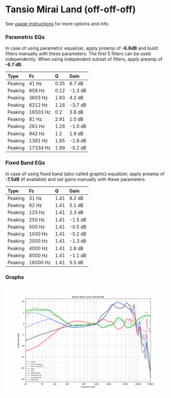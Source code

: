 # Tansio Mirai Land (off-off-off)
See [usage instructions](https://github.com/jaakkopasanen/AutoEq#usage) for more options and info.

### Parametric EQs
In case of using parametric equalizer, apply preamp of **-6.8dB** and build filters manually
with these parameters. The first 5 filters can be used independently.
When using independent subset of filters, apply preamp of **-6.7 dB**.

| Type    | Fc       |    Q | Gain    |
|:--------|:---------|:-----|:--------|
| Peaking | 41 Hz    | 0.35 | 6.7 dB  |
| Peaking | 858 Hz   | 0.12 | -1.3 dB |
| Peaking | 3603 Hz  | 1.93 | 4.2 dB  |
| Peaking | 6212 Hz  | 1.16 | -3.7 dB |
| Peaking | 16503 Hz | 0.2  | 3.8 dB  |
| Peaking | 81 Hz    | 2.91 | 1.0 dB  |
| Peaking | 261 Hz   | 1.26 | -1.0 dB |
| Peaking | 942 Hz   | 1.2  | 1.9 dB  |
| Peaking | 1391 Hz  | 1.85 | -1.8 dB |
| Peaking | 17334 Hz | 1.99 | -0.2 dB |

### Fixed Band EQs
In case of using fixed band (also called graphic) equalizer, apply preamp of **-7.5dB**
(if available) and set gains manually with these parameters.

| Type    | Fc       |    Q | Gain    |
|:--------|:---------|:-----|:--------|
| Peaking | 31 Hz    | 1.41 | 6.2 dB  |
| Peaking | 62 Hz    | 1.41 | 5.1 dB  |
| Peaking | 125 Hz   | 1.41 | 2.3 dB  |
| Peaking | 250 Hz   | 1.41 | -1.5 dB |
| Peaking | 500 Hz   | 1.41 | -0.5 dB |
| Peaking | 1000 Hz  | 1.41 | -0.2 dB |
| Peaking | 2000 Hz  | 1.41 | -1.3 dB |
| Peaking | 4000 Hz  | 1.41 | 1.8 dB  |
| Peaking | 8000 Hz  | 1.41 | -1.1 dB |
| Peaking | 16000 Hz | 1.41 | 5.5 dB  |

### Graphs
![](./Tansio%20Mirai%20Land%20(off-off-off).png)
